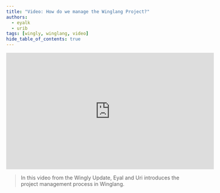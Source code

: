 ```yaml
---
title: "Video: How do we manage the Winglang Project?"
authors: 
  - eyalk
  - urib
tags: [wingly, winglang, video]
hide_table_of_contents: true
---
```



<iframe width="560" height="315" src="https://www.youtube.com/embed/GWKs6QthcbE" title="YouTube video player" frameborder="0" allow="accelerometer; autoplay; clipboard-write; encrypted-media; gyroscope; picture-in-picture; web-share; fullscreen" allowfullscreen></iframe>

> In this video from the Wingly Update, Eyal and Uri introduces the project management process in Winglang.

<!--truncate-->
